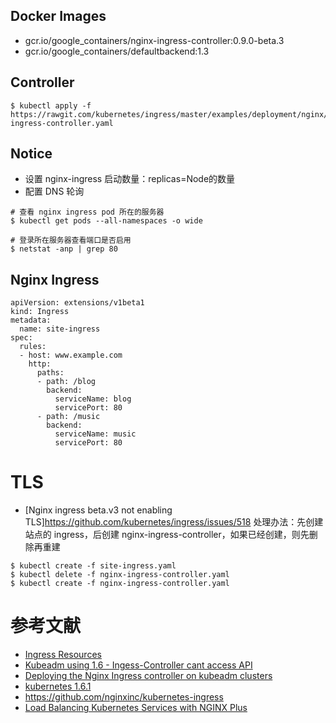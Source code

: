 ## Docker Images
- gcr.io/google_containers/nginx-ingress-controller:0.9.0-beta.3
- gcr.io/google_containers/defaultbackend:1.3

## Controller
```
$ kubectl apply -f https://rawgit.com/kubernetes/ingress/master/examples/deployment/nginx/kubeadm/nginx-ingress-controller.yaml
```

## Notice
- 设置 nginx-ingress 启动数量：replicas=Node的数量
- 配置 DNS 轮询
```
# 查看 nginx ingress pod 所在的服务器
$ kubectl get pods --all-namespaces -o wide

# 登录所在服务器查看端口是否启用
$ netstat -anp | grep 80
```

## Nginx Ingress
```
apiVersion: extensions/v1beta1
kind: Ingress
metadata:
  name: site-ingress
spec:
  rules:
  - host: www.example.com 
    http:
      paths:
      - path: /blog
        backend:
          serviceName: blog
          servicePort: 80
      - path: /music
        backend:
          serviceName: music
          servicePort: 80

```

# TLS

- [Nginx ingress beta.v3 not enabling TLS]https://github.com/kubernetes/ingress/issues/518
处理办法：先创建站点的 ingress，后创建 nginx-ingress-controller，如果已经创建，则先删除再重建
```
$ kubectl create -f site-ingress.yaml
$ kubectl delete -f nginx-ingress-controller.yaml
$ kubectl create -f nginx-ingress-controller.yaml
```


# 参考文献
- [Ingress Resources](https://kubernetes.io/docs/concepts/services-networking/ingress/)
- [Kubeadm using 1.6 - Ingess-Controller cant access API](https://github.com/kubernetes/ingress/issues/575)
- [Deploying the Nginx Ingress controller on kubeadm clusters](https://github.com/kubernetes/ingress/tree/master/examples/deployment/nginx/kubeadm)
- [kubernetes 1.6.1](https://jicki.me/2017/04/11/kargo-k8s-1.6.1/)
- https://github.com/nginxinc/kubernetes-ingress
- [Load Balancing Kubernetes Services with NGINX Plus](https://www.nginx.com/blog/load-balancing-kubernetes-services-nginx-plus/)
